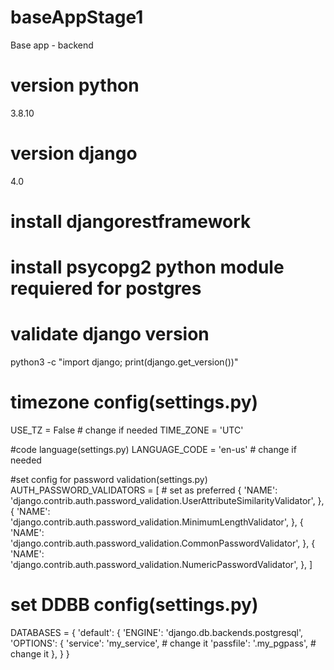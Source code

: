# baseAppStage1
Base app - backend

# version python
3.8.10

# version django
4.0

# install djangorestframework

# install psycopg2 python module requiered for postgres

# validate django version
python3 -c "import django; print(django.get_version())"

# timezone config(settings.py) 
USE_TZ = False  # change if needed
TIME_ZONE = 'UTC'

#code language(settings.py)
LANGUAGE_CODE = 'en-us'  # change if needed

#set config for password validation(settings.py)
AUTH_PASSWORD_VALIDATORS = [  # set as preferred
    {
        'NAME': 'django.contrib.auth.password_validation.UserAttributeSimilarityValidator',
    },
    {
        'NAME': 'django.contrib.auth.password_validation.MinimumLengthValidator',
    },
    {
        'NAME': 'django.contrib.auth.password_validation.CommonPasswordValidator',
    },
    {
        'NAME': 'django.contrib.auth.password_validation.NumericPasswordValidator',
    },
]


# set DDBB config(settings.py)
DATABASES = {
    'default': {
        'ENGINE': 'django.db.backends.postgresql',
        'OPTIONS': {
            'service': 'my_service',  # change it
            'passfile': '.my_pgpass',  # change it
        },
    }
}

